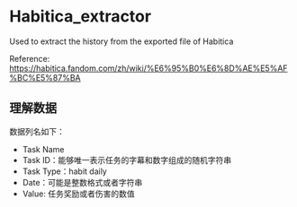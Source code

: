 # Habitica_extractor
Used to extract the history from the exported file of Habitica

Reference: https://habitica.fandom.com/zh/wiki/%E6%95%B0%E6%8D%AE%E5%AF%BC%E5%87%BA

## 理解数据
数据列名如下：
* Task Name
* Task ID：能够唯一表示任务的字幕和数字组成的随机字符串
* Task Type：habit daily 
* Date：可能是整数格式或者字符串
* Value: 任务奖励或者伤害的数值

